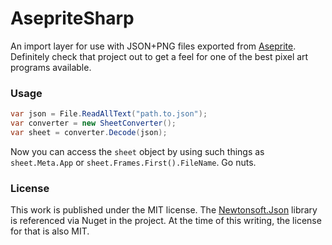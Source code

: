 # AsepriteSharp

An import layer for use with JSON+PNG files exported from [Aseprite](https://github.com/aseprite/aseprite).
Definitely check that project out to get a feel for one of the best pixel art programs available.

### Usage

```c#
var json = File.ReadAllText("path.to.json");
var converter = new SheetConverter();
var sheet = converter.Decode(json);
```

Now you can access the `sheet` object by using such things as `sheet.Meta.App` or `sheet.Frames.First().FileName`.
Go nuts.

### License

This work is published under the MIT license. The [Newtonsoft.Json](https://github.com/JamesNK/Newtonsoft.Json)
library is referenced via Nuget in the project. At the time of this writing, the license for that is also MIT.
